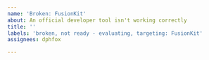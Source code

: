 ```yaml
---
name: 'Broken: FusionKit'
about: An official developer tool isn't working correctly
title: ''
labels: 'broken, not ready - evaluating, targeting: FusionKit'
assignees: dphfox

---
```




